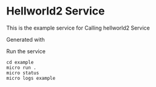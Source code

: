 # Hellworld2 Service

This is the example service for Calling hellworld2 Service

Generated with


Run the service

```
cd example
micro run .
micro status
micro logs example
```